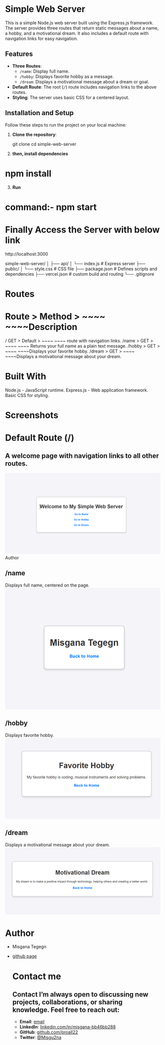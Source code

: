 # Simple Web Server

This is a simple Node.js web server built using the Express.js framework. The server provides three routes that return static messages about a name, a hobby, and a motivational dream. It also includes a default route with navigation links for easy navigation.

## Features

- **Three Routes**:
  - `/name`: Display full name.
  - `/hobby`: Displays favorite hobby as a message.
  - `/dream`: Displays a motivational message about a dream or goal.
- **Default Route**: The root (`/`) route includes navigation links to the above routes.
- **Styling**: The server uses basic CSS for a centered layout.

## Installation and Setup

Follow these steps to run the project on your local machine:

1. **Clone the repository**:

   git clone [<repository-url>](https://github.com/proall22/simple_server)
   cd simple-web-server

2. **then, install dependencies**

# npm install

3. **Run**

# command:- npm start

# Finally Access the Server with below link

http://localhost:3000

simple-web-server/
│
├── api/
│ └── index.js # Express server
├── public/
│ └── style.css # CSS file
├── package.json # Defines scripts and dependencies
├── vercel.json # custom build and routing
└── .gitignore

# Routes

# Route > Method > ~~~~ ~~~~Description

/ GET > Default > ~~~~ ~~~~ route with navigation links.
/name > GET > ~~~~ ~~~~ Returns your full name as a plain text message.
/hobby > GET > ~~~~ ~~~~Displays your favorite hobby.
/dream > GET > ~~~~ ~~~~Displays a motivational message about your dream.

# Built With

Node.js - JavaScript runtime.
Express.js - Web application framework.
Basic CSS for styling.

# Screenshots

# Default Route (/)

## A welcome page with navigation links to all other routes.

![Screenshot of the application](public/home.png)
Author

## /name

Displays full name, centered on the page.
![Screenshot of the application](public/nameRoute.png)

## /hobby

Displays favorite hobby.
![Screenshot of the application](public/hobiesRoute.png)

## /dream

Displays a motivational message about your dream.
![Screenshot of the application](public/dreamRoute.png)

# Author

- Misgana Tegegn
- [github page](https://github.com/proall22/simple_server)

  # Contact me

  ## Contact I’m always open to discussing new projects, collaborations, or sharing knowledge. Feel free to reach out:

  - **Email**: [email](misganategegn0@gmail.com)
  - **LinkedIn**: [linkedin.com/in/misgana-bb46bb288](https://linkedin.com/in/misgana-bb46bb288)
  - **GitHub**: [github.com/proall22](https://github.com/proall22)
  - **Twitter**: [@Misgu2na](https://twitter.com/Misgu2na)
